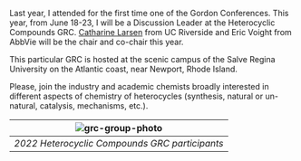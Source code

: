 Last year, I attended for the first time one of the Gordon Conferences. This year, from June 18-23, I will be a Discussion Leader at the Heterocyclic Compounds GRC. [Catharine Larsen](https://profiles.ucr.edu/app/home/profile/catharl) from UC Riverside and Eric Voight from AbbVie will be the chair and co-chair this year.

This particular GRC is hosted at the scenic campus of the Salve Regina University on the Atlantic coast, near Newport, Rhode Island.  

Please, join the industry and academic chemists broadly interested in different aspects of chemistry of heterocycles (synthesis, natural or un-natural, catalysis, mechanisms, etc.).

| ![grc-group-photo](/_assets/group_photo_grc.png)|
|:--:|
| *2022 Heterocyclic Compounds GRC participants* |
